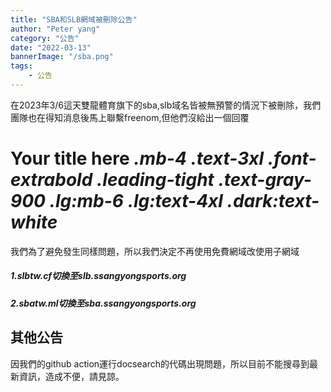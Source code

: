 ```yaml
---
title: "SBA和SLB網域被刪除公告"
author: "Peter yang"
category: "公告"
date: "2022-03-13"
bannerImage: "/sba.png"
tags:
    - 公告
---
```

在2023年3/6這天雙龍體育旗下的sba,slb域名皆被無預警的情況下被刪除，我們團隊也在得知消息後馬上聯繫freenom,但他們沒給出一個回覆
# Your title here *.mb-4 .text-3xl .font-extrabold .leading-tight .text-gray-900 .lg:mb-6 .lg:text-4xl .dark:text-white*
我們為了避免發生同樣問題，所以我們決定不再使用免費網域改使用子網域
##### 1.slbtw.cf切換至slb.ssangyongsports.org
##### 2.sbatw.ml切換至sba.ssangyongsports.org
## 其他公告
因我們的github action運行docsearch的代碼出現問題，所以目前不能搜尋到最新資訊，造成不便，請見諒。

 
